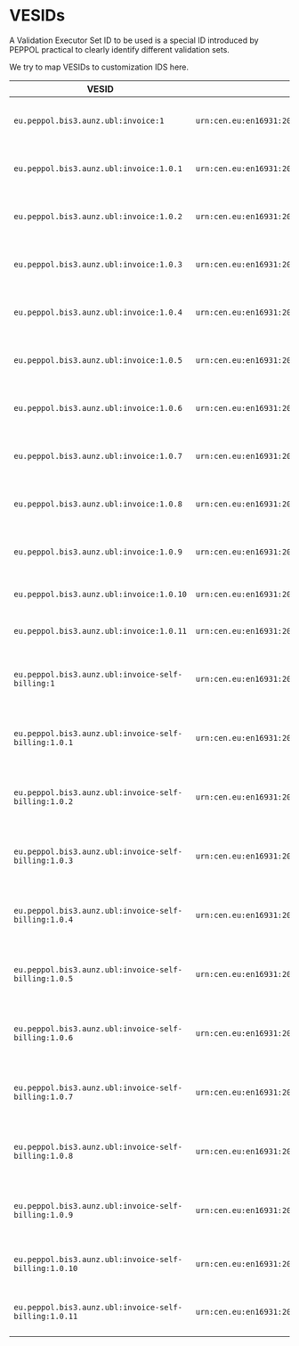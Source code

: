 # VESIDs

A Validation Executor Set ID to be used is a special ID introduced by PEPPOL
practical to clearly identify different validation sets.

We try to map VESIDs to customization IDS here.

| VESID                                                 | Customization ID                                                                                       | Name                                                           |
| ----------------------------------------------------- | ------------------------------------------------------------------------------------------------------ | -------------------------------------------------------------- |
| `eu.peppol.bis3.aunz.ubl:invoice:1`                   | `urn:cen.eu:en16931:2017#conformant#urn:fdc:peppol.eu:2017:poacc:billing:international:aunz:3.0`       | A-NZ Peppol BIS3 Invoice (UBL) 1 (Deprecated)                  |
| `eu.peppol.bis3.aunz.ubl:invoice:1.0.1`               | `urn:cen.eu:en16931:2017#conformant#urn:fdc:peppol.eu:2017:poacc:billing:international:aunz:3.0`       | A-NZ Peppol BIS3 Invoice (UBL) 1.0.1 (Deprecated)              |
| `eu.peppol.bis3.aunz.ubl:invoice:1.0.2`               | `urn:cen.eu:en16931:2017#conformant#urn:fdc:peppol.eu:2017:poacc:billing:international:aunz:3.0`       | A-NZ Peppol BIS3 Invoice (UBL) 1.0.2 (Deprecated)              |
| `eu.peppol.bis3.aunz.ubl:invoice:1.0.3`               | `urn:cen.eu:en16931:2017#conformant#urn:fdc:peppol.eu:2017:poacc:billing:international:aunz:3.0`       | A-NZ Peppol BIS3 Invoice (UBL) 1.0.3 (Deprecated)              |
| `eu.peppol.bis3.aunz.ubl:invoice:1.0.4`               | `urn:cen.eu:en16931:2017#conformant#urn:fdc:peppol.eu:2017:poacc:billing:international:aunz:3.0`       | A-NZ Peppol BIS3 Invoice (UBL) 1.0.4 (Deprecated)              |
| `eu.peppol.bis3.aunz.ubl:invoice:1.0.5`               | `urn:cen.eu:en16931:2017#conformant#urn:fdc:peppol.eu:2017:poacc:billing:international:aunz:3.0`       | A-NZ Peppol BIS3 Invoice (UBL) 1.0.5 (Deprecated)              |
| `eu.peppol.bis3.aunz.ubl:invoice:1.0.6`               | `urn:cen.eu:en16931:2017#conformant#urn:fdc:peppol.eu:2017:poacc:billing:international:aunz:3.0`       | A-NZ Peppol BIS3 Invoice (UBL) 1.0.6 (Deprecated)              |
| `eu.peppol.bis3.aunz.ubl:invoice:1.0.7`               | `urn:cen.eu:en16931:2017#conformant#urn:fdc:peppol.eu:2017:poacc:billing:international:aunz:3.0`       | A-NZ Peppol BIS3 Invoice (UBL) 1.0.7 (Deprecated)              |
| `eu.peppol.bis3.aunz.ubl:invoice:1.0.8`               | `urn:cen.eu:en16931:2017#conformant#urn:fdc:peppol.eu:2017:poacc:billing:international:aunz:3.0`       | A-NZ Peppol BIS3 Invoice (UBL) 1.0.8 (Deprecated)              |
| `eu.peppol.bis3.aunz.ubl:invoice:1.0.9`               | `urn:cen.eu:en16931:2017#conformant#urn:fdc:peppol.eu:2017:poacc:billing:international:aunz:3.0`       | A-NZ Peppol BIS3 Invoice (UBL) 1.0.9 (Deprecated)              |
| `eu.peppol.bis3.aunz.ubl:invoice:1.0.10`              | `urn:cen.eu:en16931:2017#conformant#urn:fdc:peppol.eu:2017:poacc:billing:international:aunz:3.0`       | A-NZ Peppol BIS3 Invoice (UBL) 1.0.10                          |
| `eu.peppol.bis3.aunz.ubl:invoice:1.0.11`              | `urn:cen.eu:en16931:2017#conformant#urn:fdc:peppol.eu:2017:poacc:billing:international:aunz:3.0`       | A-NZ Peppol BIS3 Invoice (UBL) 1.0.11                          |
| `eu.peppol.bis3.aunz.ubl:invoice-self-billing:1`      | `urn:cen.eu:en16931:2017#conformant#urn:fdc:peppol.eu:2017:poacc:selfbilling:international:aunz:3.0')` | A-NZ Peppol BIS3 Invoice Self-Billing (UBL) 1 (Deprecated)     |
| `eu.peppol.bis3.aunz.ubl:invoice-self-billing:1.0.1`  | `urn:cen.eu:en16931:2017#conformant#urn:fdc:peppol.eu:2017:poacc:selfbilling:international:aunz:3.0')` | A-NZ Peppol BIS3 Invoice Self-Billing (UBL) 1.0.1 (Deprecated) |
| `eu.peppol.bis3.aunz.ubl:invoice-self-billing:1.0.2`  | `urn:cen.eu:en16931:2017#conformant#urn:fdc:peppol.eu:2017:poacc:selfbilling:international:aunz:3.0')` | A-NZ Peppol BIS3 Invoice Self-Billing (UBL) 1.0.2 (Deprecated) |
| `eu.peppol.bis3.aunz.ubl:invoice-self-billing:1.0.3`  | `urn:cen.eu:en16931:2017#conformant#urn:fdc:peppol.eu:2017:poacc:selfbilling:international:aunz:3.0')` | A-NZ Peppol BIS3 Invoice Self-Billing (UBL) 1.0.3 (Deprecated) |
| `eu.peppol.bis3.aunz.ubl:invoice-self-billing:1.0.4`  | `urn:cen.eu:en16931:2017#conformant#urn:fdc:peppol.eu:2017:poacc:selfbilling:international:aunz:3.0')` | A-NZ Peppol BIS3 Invoice Self-Billing (UBL) 1.0.4 (Deprecated) |
| `eu.peppol.bis3.aunz.ubl:invoice-self-billing:1.0.5`  | `urn:cen.eu:en16931:2017#conformant#urn:fdc:peppol.eu:2017:poacc:selfbilling:international:aunz:3.0')` | A-NZ Peppol BIS3 Invoice Self-Billing (UBL) 1.0.5 (Deprecated) |
| `eu.peppol.bis3.aunz.ubl:invoice-self-billing:1.0.6`  | `urn:cen.eu:en16931:2017#conformant#urn:fdc:peppol.eu:2017:poacc:selfbilling:international:aunz:3.0')` | A-NZ Peppol BIS3 Invoice Self-Billing (UBL) 1.0.6 (Deprecated) |
| `eu.peppol.bis3.aunz.ubl:invoice-self-billing:1.0.7`  | `urn:cen.eu:en16931:2017#conformant#urn:fdc:peppol.eu:2017:poacc:selfbilling:international:aunz:3.0')` | A-NZ Peppol BIS3 Invoice Self-Billing (UBL) 1.0.7 (Deprecated) |
| `eu.peppol.bis3.aunz.ubl:invoice-self-billing:1.0.8`  | `urn:cen.eu:en16931:2017#conformant#urn:fdc:peppol.eu:2017:poacc:selfbilling:international:aunz:3.0')` | A-NZ Peppol BIS3 Invoice Self-Billing (UBL) 1.0.8 (Deprecated) |
| `eu.peppol.bis3.aunz.ubl:invoice-self-billing:1.0.9`  | `urn:cen.eu:en16931:2017#conformant#urn:fdc:peppol.eu:2017:poacc:selfbilling:international:aunz:3.0')` | A-NZ Peppol BIS3 Invoice Self-Billing (UBL) 1.0.9 (Deprecated) |
| `eu.peppol.bis3.aunz.ubl:invoice-self-billing:1.0.10` | `urn:cen.eu:en16931:2017#conformant#urn:fdc:peppol.eu:2017:poacc:selfbilling:international:aunz:3.0')` | A-NZ Peppol BIS3 Invoice Self-Billing (UBL) 1.0.10             |
| `eu.peppol.bis3.aunz.ubl:invoice-self-billing:1.0.11` | `urn:cen.eu:en16931:2017#conformant#urn:fdc:peppol.eu:2017:poacc:selfbilling:international:aunz:3.0')` | A-NZ Peppol BIS3 Invoice Self-Billing (UBL) 1.0.11             |
